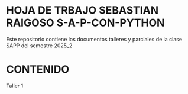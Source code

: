 # HOJA DE TRBAJO SEBASTIAN RAIGOSO S-A-P-CON-PYTHON
Este repositorio contiene los documentos talleres y parciales de la clase SAPP del semestre 2025_2

# CONTENIDO
Taller 1
